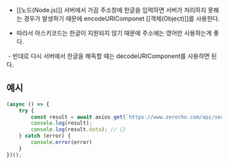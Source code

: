 - [[노드(Node.js)]] 서버에서 가끔 주소창에 한글을 입력하면 서버가 처리하지 못해는 경우가 발생하기 때문에 encodeURIComponet [[객체(Object)]]를 사용한다.

- 따라서 아스키코드는 한글이 지원되지 않기 때문에 주소에는 영어만 사용하는게 좋다.

 - 반대로 다시 서버에서 한글을 해독할 때는 decodeURIComponent를 사용하면 된다.

## 예시

```js
(async () => {
	try {
		const result = await axios.get(`https://www.zerocho.com/api/search/${encodeURIComponent('노드')}`);
		console.log(result);
		console.log(result.data); // {}
	} catch (error) {
		console.error(error)
	}
})();
```